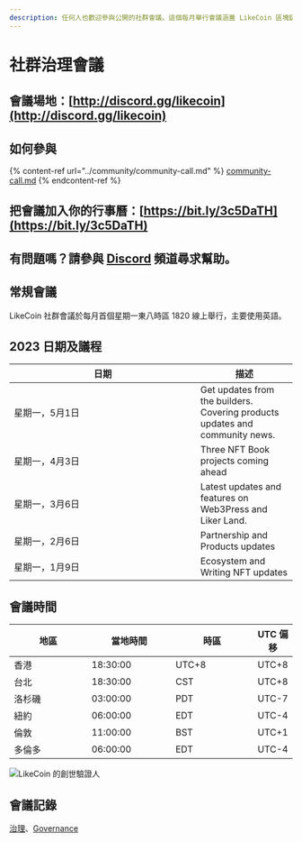 ```yaml
---
description: 任何人也歡迎參與公開的社群會議。這個每月舉行會議涵蓋 LikeCoin 區塊鏈治理及生態發展
---
```


# 社群治理會議

## 會議場地：[http://discord.gg/likecoin](http://discord.gg/likecoin)

## 如何參與

{% content-ref url="../community/community-call.md" %}
[community-call.md](../community/community-call.md)
{% endcontent-ref %}

## 把會議加入你的行事曆：[https://bit.ly/3c5DaTH](https://bit.ly/3c5DaTH)

## 有問題嗎？請參與 [Discord](http://discord.gg/likecoin) 頻道尋求幫助。

## 常規會議 <a href="#monthly" id="monthly"></a>

LikeCoin  社群會議於每月首個星期一東八時區 1820 線上舉行，主要使用英語。

## 2023 日期及議程

<table><thead><tr><th width="316">日期</th><th>描述</th></tr></thead><tbody><tr><td>星期一，5月1日</td><td>Get updates from the builders. Covering products updates and community news.</td></tr><tr><td>星期一，4月3日</td><td>Three NFT Book projects coming ahead</td></tr><tr><td>星期一，3月6日</td><td>Latest updates and features on Web3Press and Liker Land.</td></tr><tr><td>星期一，2月6日</td><td>Partnership and Products updates</td></tr><tr><td>星期一，1月9日</td><td>Ecosystem and Writing NFT updates</td></tr></tbody></table>

## 會議時間

<table><thead><tr><th width="150">地區</th><th width="150">當地時間</th><th width="150">時區</th><th>UTC 偏移</th></tr></thead><tbody><tr><td>香港</td><td>18:30:00</td><td>UTC+8</td><td>UTC+8</td></tr><tr><td>台北</td><td>18:30:00</td><td>CST</td><td>UTC+8</td></tr><tr><td>洛杉磯</td><td>03:00:00</td><td>PDT</td><td>UTC-7</td></tr><tr><td>紐約</td><td>06:00:00</td><td>EDT</td><td>UTC-4</td></tr><tr><td>倫敦</td><td>11:00:00</td><td>BST</td><td>UTC+1</td></tr><tr><td>多倫多</td><td>06:00:00</td><td>EDT</td><td>UTC-4</td></tr></tbody></table>

![LikeCoin 的創世驗證人](../../.gitbook/assets/LikeCoin\_AD70\_Validators-01.png)

## 會議記錄 <a href="#minutes" id="minutes"></a>

[治理](https://blog.like.co/zh/category/%E6%B2%BB%E7%90%86/)、[Governance](https://blog.like.co/category/governance/)
